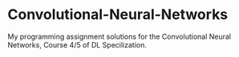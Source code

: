 # Convolutional-Neural-Networks
My programming assignment solutions for the Convolutional Neural Networks, Course 4/5 of DL Specilization. 
